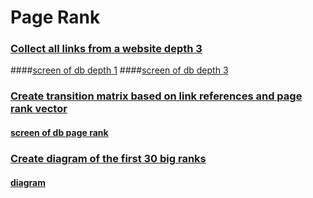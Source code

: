 # Page Rank

### [Collect all links from a website depth 3](parse.py)
####[screen of db depth 1](url_refer_db1.png)
####[screen of db depth 3](url_refer_db2.png)

### [Create transition matrix based on link references and page rank vector](rank.py)
#### [screen of db page rank](page_rank_db.png)

### [Create diagram of the first 30 big ranks](diagr.py)
#### [diagram](diagram.png)